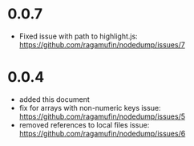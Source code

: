 # 0.0.7
- Fixed issue with path to highlight.js: https://github.com/ragamufin/nodedump/issues/7
# 0.0.4
- added this document
- fix for arrays with non-numeric keys issue: https://github.com/ragamufin/nodedump/issues/5
- removed references to local files issue: https://github.com/ragamufin/nodedump/issues/6
